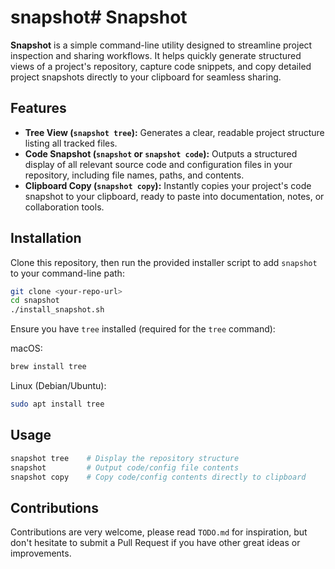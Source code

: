 # snapshot# Snapshot

**Snapshot** is a simple command-line utility designed to streamline project inspection and sharing workflows. It helps quickly generate structured views of a project's repository, capture code snippets, and copy detailed project snapshots directly to your clipboard for seamless sharing.

## Features

- **Tree View (`snapshot tree`):** Generates a clear, readable project structure listing all tracked files.
- **Code Snapshot (`snapshot` or `snapshot code`):** Outputs a structured display of all relevant source code and configuration files in your repository, including file names, paths, and contents.
- **Clipboard Copy (`snapshot copy`):** Instantly copies your project's code snapshot to your clipboard, ready to paste into documentation, notes, or collaboration tools.

## Installation

Clone this repository, then run the provided installer script to add `snapshot` to your command-line path:

```bash
git clone <your-repo-url>
cd snapshot
./install_snapshot.sh
```

Ensure you have `tree` installed (required for the `tree` command):

macOS:

```bash
brew install tree
```

Linux (Debian/Ubuntu):

```bash
sudo apt install tree
```

## Usage

```bash
snapshot tree    # Display the repository structure
snapshot         # Output code/config file contents
snapshot copy    # Copy code/config contents directly to clipboard
```

## Contributions

Contributions are very welcome, please read `TODO.md` for inspiration, but don't hesitate to submit a Pull Request if you have other great ideas or improvements.
